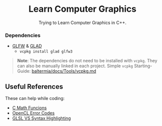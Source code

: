 <div align=center>
  <h1>Learn Computer Graphics</h1>
  Trying to Learn Computer Graphics in C++.
</div>

### Dependencies

- [GLFW](https://github.com/glfw/glfw) & [GLAD](https://github.com/dav1dde/glad)
   - `vcpkg install glad glfw3`
  
> **Note**:  The dependencies do not need to be installed with `vcpkg`. They can also be manually linked in each project. Simple `vcpkg` Starting-Guide: [baltermia/docs/Tools/vcpkg.md](https://github.com/baltermia/docs/blob/main/Tools/VCPKG.md)

## Useful References
These can help while coding:
- [C Math Funcions](https://en.cppreference.com/w/c/numeric/math)
- [OpenCL Error Codes](https://github.com/KhronosGroup/OpenCL-Headers/blob/main/CL/cl.h#L195-L271)
- [GLSL VS Syntax Highlighting](https://marketplace.visualstudio.com/items?itemName=DanielScherzer.GLSL)

